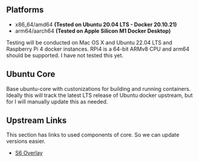 ## Platforms

* x86_64/amd64 **(Tested on Ubuntu 20.04 LTS - Docker 20.10.21)**
* arm64/aarch64 **(Tested on Apple Silicon M1 Docker Desktop)**

Testing will be conducted on Mac OS X and Ubuntu 22.04 LTS and Raspberry Pi 4 docker instances.
RPi4 is a 64-bit ARMv8 CPU and arm64 should be supported. I have not tested this yet.

## Ubuntu Core

Base ubuntu-core with custonizations for building and running containers. Ideally this will track the latest LTS release of Ubuntu docker upstream, but for I will manually update this as needed.

## Upstream Links

This section has links to used components of core. So we can update versions easier.

* [S6 Overlay](https://github.com/just-containers/s6-overlay)

